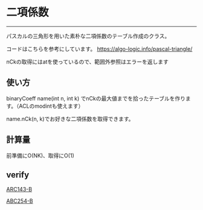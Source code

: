 # 二項係数
---

パスカルの三角形を用いた素朴な二項係数のテーブル作成のクラス。


コードはこちらを参考にしています。
https://algo-logic.info/pascal-triangle/


nCkの取得にはatを使っているので、範囲外参照はエラーを返します


## 使い方
binaryCoeff<type> name(int n, int k)
でnCkの最大値までを拾ったテーブルを作ります。（ACLのmodintも使えます）
    
    
name.nCk(n, k)でお好きな二項係数を取得できます。
    
    
## 計算量
前準備にO(NK)、取得にO(1)
    
## verify
[ARC143-B](https://atcoder.jp/contests/arc143/submissions/32785968)

    
[ABC254-B](https://atcoder.jp/contests/abc254/submissions/32785891)
